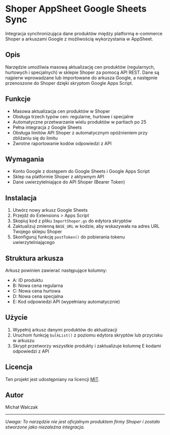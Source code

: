 # Shoper AppSheet Google Sheets Sync

Integracja synchronizująca dane produktów między platformą e-commerce Shoper a arkuszami Google z możliwością wykorzystania w AppSheet.

## Opis

Narzędzie umożliwia masową aktualizację cen produktów (regularnych, hurtowych i specjalnych) w sklepie Shoper za pomocą API REST. Dane są najpierw wprowadzane lub importowane do arkusza Google, a następnie przenoszone do Shoper dzięki skryptom Google Apps Script.

## Funkcje

- Masowa aktualizacja cen produktów w Shoper
- Obsługa trzech typów cen: regularne, hurtowe i specjalne
- Automatyczne przetwarzanie wielu produktów w partiach po 25
- Pełna integracja z Google Sheets
- Obsługa limitów API Shoper z automatycznym opóźnieniem przy zbliżaniu się do limitu
- Zwrotne raportowanie kodów odpowiedzi z API

## Wymagania

- Konto Google z dostępem do Google Sheets i Google Apps Script
- Sklep na platformie Shoper z aktywnym API
- Dane uwierzytelniające do API Shoper (Bearer Token)

## Instalacja

1. Utwórz nowy arkusz Google Sheets
2. Przejdź do Extensions > Apps Script
3. Skopiuj kod z pliku `ImportShoper.gs` do edytora skryptów
4. Zaktualizuj zmienną `BASE_URL` w kodzie, aby wskazywała na adres URL Twojego sklepu Shoper
5. Skonfiguruj funkcję `postToken()` do pobierania tokenu uwierzytelniającego

## Struktura arkusza

Arkusz powinien zawierać następujące kolumny:
- A: ID produktu
- B: Nowa cena regularna
- C: Nowa cena hurtowa
- D: Nowa cena specjalna
- E: Kod odpowiedzi API (wypełniany automatycznie)

## Użycie

1. Wypełnij arkusz danymi produktów do aktualizacji
2. Uruchom funkcję `bulkList()` z poziomu edytora skryptów lub przycisku w arkuszu
3. Skrypt przetworzy wszystkie produkty i zaktualizuje kolumnę E kodami odpowiedzi z API

## Licencja

Ten projekt jest udostępniany na licencji [MIT](https://opensource.org/licenses/MIT).

## Autor

Michał Walczak

---

*Uwaga: To narzędzie nie jest oficjalnym produktem firmy Shoper i zostało stworzone jako niezależna integracja.*